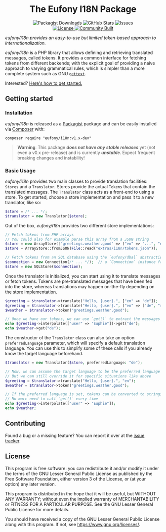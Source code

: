 <h1 align="center">The Eufony I18N Package</h1>

<p align="center">
    <a href="https://packagist.org/packages/eufony/i18n">
        <img alt="Packagist Downloads" src="https://img.shields.io/packagist/dt/eufony/i18n?label=Packagist%20Downloads">
    </a>
    <a href="https://github.com/eufony/i18n">
        <img alt="GitHub Stars" src="https://img.shields.io/github/stars/eufony/i18n?label=GitHub%20Stars">
    </a>
    <a href="https://github.com/eufony/i18n/issues">
        <img alt="Issues" src="https://img.shields.io/github/issues/eufony/i18n/open?label=Issues">
    </a>
    <br>
    <a href="https://github.com/eufony/i18n#license">
        <img alt="License" src="https://img.shields.io/github/license/eufony/i18n?label=License">
    </a>
    <a href="https://github.com/eufony/i18n#contributing">
        <img alt="Community Built" src="https://img.shields.io/badge/Made%20with-%E2%9D%A4-red">
    </a>
</p>

*eufony/i18n provides an easy-to-use but limited token-based approach to internationalization.*

*eufony/i18n* is a PHP library that allows defining and retrieving translated messages, called tokens. It provides a
common interface for fetching tokens from different backends; with the explicit goal of providing a naive approach to
varying grammatical rules, which is simpler than a more complete system such as
GNU [`gettext`](https://www.gnu.org/software/gettext/).

Interested? [Here's how to get started.](#getting-started)

## Getting started

### Installation

*eufony/i18n* is released as a [Packagist](https://packagist.org/) package and can be easily installed
via [Composer](https://getcomposer.org/) with:

    composer require "eufony/i18n:v1.x-dev"

> **Warning**: This package ***does not have any stable releases*** yet (not even a v0.x pre-release) and is currently
> ***unstable***. Expect frequent breaking changes and instability!

### Basic Usage

*eufony/i18n* provides two main classes to provide translation facilities: `Stores` and a `Translator`. Stores provide
the actual `Tokens` that contain the translated messages. The `Translator` class acts as a front-end to using a store.
To get started, choose a store implementation and pass it to a new translator, like so:

```php
$store = /* ... */;
$translator = new Translator($store);
```

Out of the box, *eufony/i18n* provides two different store implementations:

```php
// Fetch tokens from PHP arrays
// You could also for example parse this array from a JSON string
$store = new ArrayStore(["greetings.weather.good" => ["en" => "...", "de" => "...", "ru" => "..."]]);
$store = ArrayStore::fromJSON(File::read("extras/i18n/tokens.json"));  // `File` requires `eufony/filesystem`

// Fetch tokens from an SQL database using the `eufony/dbal` abstraction layer
$connection = new Connection(/* ... */);  // a `Connection` instance from `eufony/dbal`
$store = new SQLStore($connection);
```

Once the translator is initialized, you can start using it to translate messages or fetch tokens. Tokens are
pre-translated messages that have been fed into the store, whereas translations may happen on-the-fly depending on the
store implementation.

```php
$greeting = $translator->translate("Hello, {user}.", ["en" => "de"]);  // if we only need a single target language
$greeting = $translator->translate("Hello, {user}.", ["en" => ["de", "ru"]]);  // for multiple target languages
$weather = $translator->token("greetings.weather.good");

// Once we have our tokens, we can use `get()` to extract the messages in the target languages
echo $greeting->interpolate(["user" => "Euphie"])->get("de");
echo $weather->get("de");
```

The constructor of the `Translator` class can also take an option `preferredLanguage` parameter, which will specify a
default translation language. You can use this to simplify some of these calls if you already know the target language
beforehand.

```php
$translator = new Translator($store, preferredLanguage: "de");

// Now, we can assume the target language to be the preferred language by default
// But we can still override it for specific situations like above
$greeting = $translator->translate("Hello, {user}.", "en");
$weather = $translator->token("greetings.weather.good");

// If the preferred language is set, tokens can be converted to strings automatically
// No more need to call `get()` every time
echo $greeting->interpolate(["user" => "Euphie"]);
echo $weather;
```

## Contributing

Found a bug or a missing feature? You can report it over at the [issue tracker](https://github.com/eufony/i18n/issues).

## License

This program is free software: you can redistribute it and/or modify it under the terms of the GNU Lesser General Public
License as published by the Free Software Foundation, either version 3 of the License, or (at your option) any later
version.

This program is distributed in the hope that it will be useful, but WITHOUT ANY WARRANTY; without even the implied
warranty of MERCHANTABILITY or FITNESS FOR A PARTICULAR PURPOSE. See the GNU Lesser General Public License for more
details.

You should have received a copy of the GNU Lesser General Public License along with this program. If not,
see <https://www.gnu.org/licenses/>.
